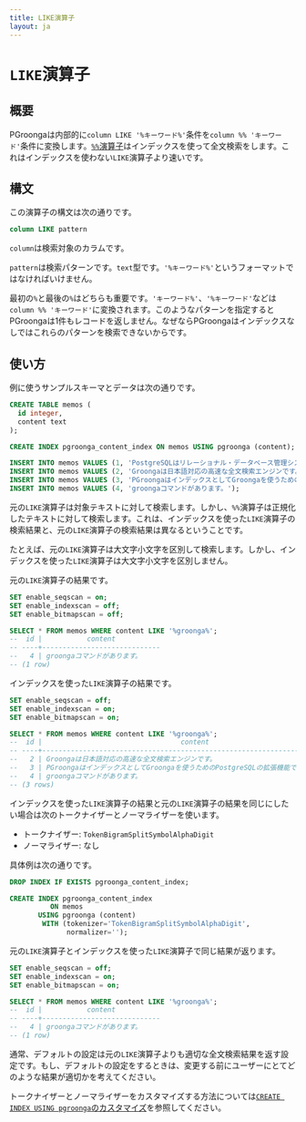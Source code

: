```yaml
---
title: LIKE演算子
layout: ja
---
```


# `LIKE`演算子

## 概要

PGroongaは内部的に`column LIKE '%キーワード%'`条件を`column %% 'キーワード'`条件に変換します。[`%%`演算子](match.html)はインデックスを使って全文検索をします。これはインデックスを使わない`LIKE`演算子より速いです。

## 構文

この演算子の構文は次の通りです。

```sql
column LIKE pattern
```

`column`は検索対象のカラムです。

`pattern`は検索パターンです。`text`型です。`'%キーワード%'`というフォーマットではなければいけません。

最初の`%`と最後の`%`はどちらも重要です。`'キーワード%'`、`'%キーワード'`などは`column %% 'キーワード'`に変換されます。このようなパターンを指定するとPGroongaは1件もレコードを返しません。なぜならPGroongaはインデックスなしではこれらのパターンを検索できないからです。

## 使い方

例に使うサンプルスキーマとデータは次の通りです。

```sql
CREATE TABLE memos (
  id integer,
  content text
);

CREATE INDEX pgroonga_content_index ON memos USING pgroonga (content);
```

```sql
INSERT INTO memos VALUES (1, 'PostgreSQLはリレーショナル・データベース管理システムです。');
INSERT INTO memos VALUES (2, 'Groongaは日本語対応の高速な全文検索エンジンです。');
INSERT INTO memos VALUES (3, 'PGroongaはインデックスとしてGroongaを使うためのPostgreSQLの拡張機能です。');
INSERT INTO memos VALUES (4, 'groongaコマンドがあります。');
```

元の`LIKE`演算子は対象テキストに対して検索します。しかし、`%%`演算子は正規化したテキストに対して検索します。これは、インデックスを使った`LIKE`演算子の検索結果と、元の`LIKE`演算子の検索結果は異なるということです。

たとえば、元の`LIKE`演算子は大文字小文字を区別して検索します。しかし、インデックスを使った`LIKE`演算子は大文字小文字を区別しません。

元の`LIKE`演算子の結果です。

```sql
SET enable_seqscan = on;
SET enable_indexscan = off;
SET enable_bitmapscan = off;

SELECT * FROM memos WHERE content LIKE '%groonga%';
--  id |           content           
-- ----+-----------------------------
--   4 | groongaコマンドがあります。
-- (1 row)
```

インデックスを使った`LIKE`演算子の結果です。

```sql
SET enable_seqscan = off;
SET enable_indexscan = on;
SET enable_bitmapscan = on;

SELECT * FROM memos WHERE content LIKE '%groonga%';
--  id |                                  content                                  
-- ----+---------------------------------------------------------------------------
--   2 | Groongaは日本語対応の高速な全文検索エンジンです。
--   3 | PGroongaはインデックスとしてGroongaを使うためのPostgreSQLの拡張機能です。
--   4 | groongaコマンドがあります。
-- (3 rows)
```

インデックスを使った`LIKE`演算子の結果と元の`LIKE`演算子の結果を同じにしたい場合は次のトークナイザーとノーマライザーを使います。

  * トークナイザー: `TokenBigramSplitSymbolAlphaDigit`
  * ノーマライザー: なし

具体例は次の通りです。

```sql
DROP INDEX IF EXISTS pgroonga_content_index;

CREATE INDEX pgroonga_content_index
          ON memos
       USING pgroonga (content)
        WITH (tokenizer='TokenBigramSplitSymbolAlphaDigit',
              normalizer='');
```

元の`LIKE`演算子とインデックスを使った`LIKE`演算子で同じ結果が返ります。

```sql
SET enable_seqscan = off;
SET enable_indexscan = on;
SET enable_bitmapscan = on;

SELECT * FROM memos WHERE content LIKE '%groonga%';
--  id |           content           
-- ----+-----------------------------
--   4 | groongaコマンドがあります。
-- (1 row)
```

通常、デフォルトの設定は元の`LIKE`演算子よりも適切な全文検索結果を返す設定です。もし、デフォルトの設定をするときは、変更する前にユーザーにとてどのような結果が適切かを考えてください。

トークナイザーとノーマライザーをカスタマイズする方法については[`CREATE INDEX USING pgroonga`のカスタマイズ](../create-index-using-pgroonga.html#customization)を参照してください。
